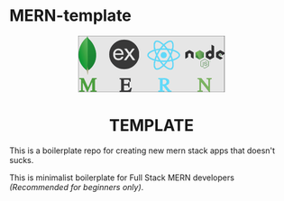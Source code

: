 # MERN-template


<p align="center">
    <img src="./client/public/mern.png" alt="mongo" height="100" />
</p>
<h1 align="center">TEMPLATE</h1>

This is a boilerplate repo for creating new mern stack apps that doesn't sucks.

This is minimalist boilerplate for Full Stack MERN developers *(Recommended for beginners only)*.

